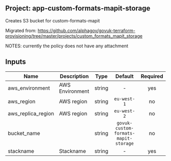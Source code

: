 ## Project: app-custom-formats-mapit-storage

Creates S3 bucket for custom-formats-mapit

Migrated from:
https://github.com/alphagov/govuk-terraform-provisioning/tree/master/projects/custom_formats_mapit_storage

NOTES: currently the policy does not have any attachment


## Inputs

| Name | Description | Type | Default | Required |
|------|-------------|:----:|:-----:|:-----:|
| aws_environment | AWS Environment | string | - | yes |
| aws_region | AWS region | string | `eu-west-1` | no |
| aws_replica_region | AWS region | string | `eu-west-2` | no |
| bucket_name |  | string | `govuk-custom-formats-mapit-storage` | no |
| stackname | Stackname | string | - | yes |

